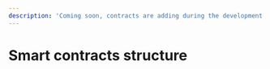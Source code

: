 ```yaml
---
description: 'Coming soon, contracts are adding during the development progress'
---
```


# Smart contracts structure


